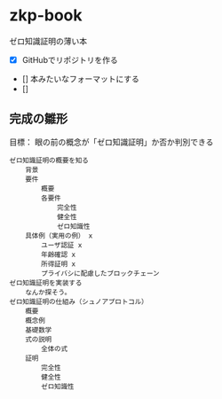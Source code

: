 # zkp-book
ゼロ知識証明の薄い本

- [x] GitHubでリポジトリを作る
- [] 本みたいなフォーマットにする
- []

## 完成の雛形
目標： 眼の前の概念が「ゼロ知識証明」か否か判別できる

    ゼロ知識証明の概要を知る
        背景
        要件
            概要
            各要件
                完全性
                健全性
                ゼロ知識性
        具体例（実用の例） x
            ユーザ認証 x
            年齢確認 x
            所得証明 x
            プライバシに配慮したブロックチェーン
    ゼロ知識証明を実装する
        なんか探そう。
    ゼロ知識証明の仕組み（シュノアプロトコル）
        概要
        概念例
        基礎数学
        式の説明
            全体の式
        証明
            完全性
            健全性
            ゼロ知識性

